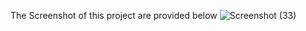 The Screenshot of this project are provided below
![Screenshot (33)](https://github.com/AppuStriker/Real-Time-hand-Gesture-Recognition-Using-Computer-Vision/assets/134705187/2cef9cf6-7dc7-4ca7-8e74-5bcf28b95b99)
